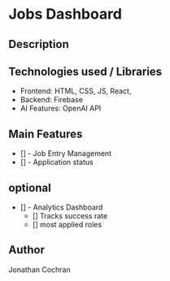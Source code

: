 # Jobs Dashboard 

## Description

## Technologies used / Libraries
- Frontend: HTML, CSS, JS, React, 
- Backend: Firebase
- AI Features: OpenAI API

## Main Features
- [] - Job Entry Management 
- [] - Application status 
## optional 
- [] -  Analytics Dashboard 
    - [] Tracks success rate
    - [] most applied roles 
  
## Author
Jonathan Cochran